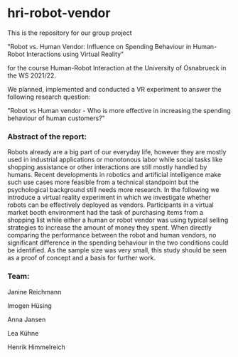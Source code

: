 # hri-robot-vendor
This is the repository for our group project 

"Robot vs. Human Vendor: Influence on Spending Behaviour in Human-Robot Interactions using Virtual Reality" 

for the course Human-Robot Interaction at the University of Osnabrueck in the WS 2021/22.

We planned, implemented and conducted a VR experiment to answer the following research question:

"Robot vs Human vendor - Who is more effective in increasing the spending behaviour of human customers?"

### Abstract of the report:

Robots already are a big part of our everyday life, however they are mostly used in industrial applications or monotonous labor while social tasks like shopping assistance or other interactions are still mostly handled by humans. Recent developments in robotics and artificial intelligence make such use cases more feasible from a technical standpoint but the psychological background still needs more research.
In the following we introduce a virtual reality experiment in which we investigate whether robots can be effectively deployed as vendors.
Participants in a virtual market booth environment had the task of purchasing items from a shopping list while either a human or robot vendor was using typical selling strategies to increase the amount of money they spent. When directly comparing the performance between the robot and human vendors, no significant difference in the spending behaviour in the two conditions could be identified. 
As the sample size was very small, this study should be seen as a proof of concept and a basis for further work.

### Team:

Janine Reichmann

Imogen Hüsing

Anna Jansen

Lea Kühne

Henrik Himmelreich
